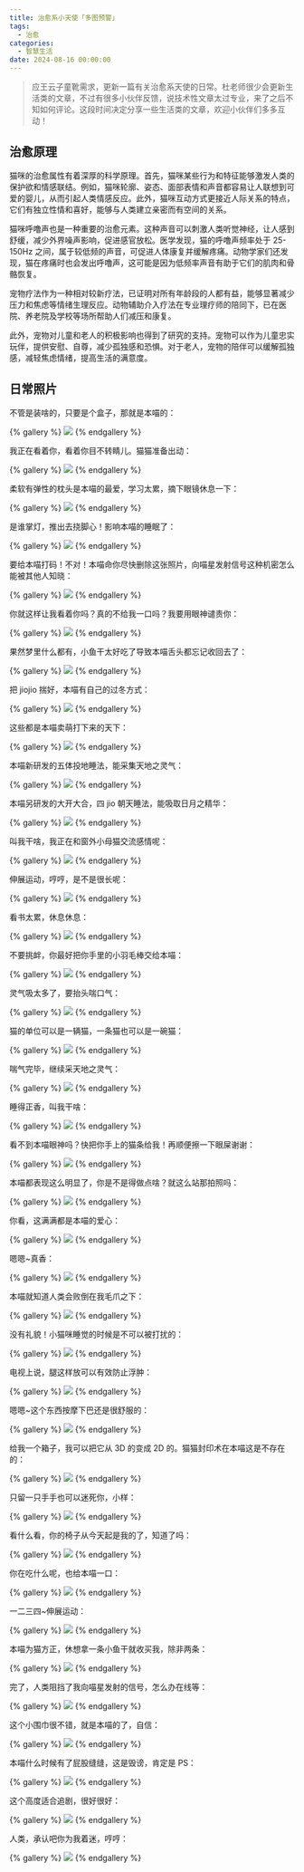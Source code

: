 ```yaml
---
title: 治愈系小天使「多图预警」
tags:
  - 治愈
categories:
  - 智慧生活
date: 2024-08-16 00:00:00
---
```


> 应王云子童靴需求，更新一篇有关治愈系天使的日常。杜老师很少会更新生活类的文章，不过有很多小伙伴反馈，说技术性文章太过专业，来了之后不知如何评论。这段时间决定分享一些生活类的文章，欢迎小伙伴们多多互动！

<!-- more -->

## 治愈原理

猫咪的治愈属性有着深厚的科学原理。首先，猫咪某些行为和特征能够激发人类的保护欲和情感联结。例如，猫咪轮廓、姿态、面部表情和声音都容易让人联想到可爱的婴儿，从而引起人类情感反应。此外，猫咪互动方式更接近人际关系的特点，它们有独立性情和喜好，能够与人类建立亲密而有空间的关系。

猫咪呼噜声也是一种重要的治愈元素。这种声音可以刺激人类听觉神经，让人感到舒缓，减少外界噪声影响，促进感官放松。医学发现，猫的呼噜声频率处于 25-150Hz 之间，属于较低频的声音，可促进人体康复并缓解疼痛。动物学家们还发现，猫在疼痛时也会发出呼噜声，这可能是因为低频率声音有助于它们的肌肉和骨骼恢复。

宠物疗法作为一种相对较新疗法，已证明对所有年龄段的人都有益，能够显著减少压力和焦虑等情绪生理反应。动物辅助介入疗法在专业理疗师的陪同下，已在医院、养老院及学校等场所帮助人们减压和康复。

此外，宠物对儿童和老人的积极影响也得到了研究的支持。宠物可以作为儿童忠实玩伴，提供安慰、自尊，减少孤独感和恐惧。对于老人，宠物的陪伴可以缓解孤独感，减轻焦虑情绪，提高生活的满意度。

## 日常照片

不管是装啥的，只要是个盒子，那就是本喵的：

{% gallery %}
![](https://cdn.dusays.com/2024/08/738-1.jpg)
{% endgallery %}

我正在看着你，看着你目不转睛儿。猫猫准备出动：

{% gallery %}
![](https://cdn.dusays.com/2024/08/738-2.jpg)
{% endgallery %}

柔软有弹性的枕头是本喵的最爱，学习太累，摘下眼镜休息一下：

{% gallery %}
![](https://cdn.dusays.com/2024/08/738-3.jpg)
{% endgallery %}

是谁掌灯，推出去挠脚心！影响本喵的睡眠了：

{% gallery %}
![](https://cdn.dusays.com/2024/08/738-4.jpg)
{% endgallery %}

要给本喵打码！不对！本喵命你尽快删除这张照片，向喵星发射信号这种机密怎么能被其他人知晓：

{% gallery %}
![](https://cdn.dusays.com/2024/08/738-5.jpg)
{% endgallery %}

你就这样让我看着你吗？真的不给我一口吗？我要用眼神谴责你：

{% gallery %}
![](https://cdn.dusays.com/2024/08/738-6.jpg)
{% endgallery %}

果然梦里什么都有，小鱼干太好吃了导致本喵舌头都忘记收回去了：

{% gallery %}
![](https://cdn.dusays.com/2024/08/738-7.jpg)
{% endgallery %}

把 jiojio 揣好，本喵有自己的过冬方式：

{% gallery %}
![](https://cdn.dusays.com/2024/08/738-8.jpg)
{% endgallery %}

这些都是本喵卖萌打下来的天下：

{% gallery %}
![](https://cdn.dusays.com/2024/08/738-9.jpg)
{% endgallery %}

本喵新研发的五体投地睡法，能采集天地之灵气：

{% gallery %}
![](https://cdn.dusays.com/2024/08/738-10.jpg)
{% endgallery %}

本喵另研发的大开大合，四 jio 朝天睡法，能吸取日月之精华：

{% gallery %}
![](https://cdn.dusays.com/2024/08/738-11.jpg)
{% endgallery %}

叫我干啥，我正在和窗外小母猫交流感情呢：

{% gallery %}
![](https://cdn.dusays.com/2024/08/738-12.jpg)
{% endgallery %}

伸展运动，哼哼，是不是很长呢：

{% gallery %}
![](https://cdn.dusays.com/2024/08/738-13.jpg)
{% endgallery %}

看书太累，休息休息：

{% gallery %}
![](https://cdn.dusays.com/2024/08/738-14.jpg)
{% endgallery %}

不要挑衅，你最好把你手里的小羽毛棒交给本喵：

{% gallery %}
![](https://cdn.dusays.com/2024/08/738-15.jpg)
{% endgallery %}

灵气吸太多了，要抬头喘口气：

{% gallery %}
![](https://cdn.dusays.com/2024/08/738-16.jpg)
{% endgallery %}

猫的单位可以是一辆猫，一条猫也可以是一碗猫：

{% gallery %}
![](https://cdn.dusays.com/2024/08/738-17.jpg)
{% endgallery %}

喘气完毕，继续采天地之灵气：

{% gallery %}
![](https://cdn.dusays.com/2024/08/738-18.jpg)
{% endgallery %}

睡得正香，叫我干啥：

{% gallery %}
![](https://cdn.dusays.com/2024/08/738-19.jpg)
{% endgallery %}

看不到本喵眼神吗？快把你手上的猫条给我！再顺便擦一下眼屎谢谢：

{% gallery %}
![](https://cdn.dusays.com/2024/08/738-20.jpg)
{% endgallery %}

本喵都表现这么明显了，你是不是得做点啥？就这么站那拍照吗：

{% gallery %}
![](https://cdn.dusays.com/2024/08/738-21.jpg)
{% endgallery %}

你看，这满满都是本喵的爱心：

{% gallery %}
![](https://cdn.dusays.com/2024/08/738-22.jpg)
{% endgallery %}

嗯嗯~真香：

{% gallery %}
![](https://cdn.dusays.com/2024/08/738-23.jpg)
{% endgallery %}

本喵就知道人类会败倒在我毛爪之下：

{% gallery %}
![](https://cdn.dusays.com/2024/08/738-24.jpg)
{% endgallery %}

没有礼貌！小猫咪睡觉的时候是不可以被打扰的：

{% gallery %}
![](https://cdn.dusays.com/2024/08/738-25.jpg)
{% endgallery %}

电视上说，腿这样放可以有效防止浮肿：

{% gallery %}
![](https://cdn.dusays.com/2024/08/738-26.jpg)
{% endgallery %}

嗯嗯~这个东西按摩下巴还是很舒服的：

{% gallery %}
![](https://cdn.dusays.com/2024/08/738-27.jpg)
{% endgallery %}

给我一个箱子，我可以把它从 3D 的变成 2D 的。猫猫封印术在本喵这是不存在的：

{% gallery %}
![](https://cdn.dusays.com/2024/08/738-28.jpg)
{% endgallery %}

只留一只手手也可以迷死你，小样：

{% gallery %}
![](https://cdn.dusays.com/2024/08/738-29.jpg)
{% endgallery %}

看什么看，你的椅子从今天起是我的了，知道了吗：

{% gallery %}
![](https://cdn.dusays.com/2024/08/738-30.jpg)
{% endgallery %}

你在吃什么呢，也给本喵一口：

{% gallery %}
![](https://cdn.dusays.com/2024/08/738-31.jpg)
{% endgallery %}

一二三四~伸展运动：

{% gallery %}
![](https://cdn.dusays.com/2024/08/738-32.jpg)
{% endgallery %}

本喵为猫方正，休想拿一条小鱼干就收买我，除非两条：

{% gallery %}
![](https://cdn.dusays.com/2024/08/738-33.jpg)
{% endgallery %}

完了，人类阻挡了我向喵星发射的信号，怎么办在线等：

{% gallery %}
![](https://cdn.dusays.com/2024/08/738-34.jpg)
{% endgallery %}

这个小围巾很不错，就是本喵的了，自信：

{% gallery %}
![](https://cdn.dusays.com/2024/08/738-35.jpg)
{% endgallery %}

本喵什么时候有了屁股缝缝，这是毁谤，肯定是 PS：

{% gallery %}
![](https://cdn.dusays.com/2024/08/738-36.jpg)
{% endgallery %}

这个高度适合追剧，很好很好：

{% gallery %}
![](https://cdn.dusays.com/2024/08/738-37.jpg)
{% endgallery %}

人类，承认吧你为我着迷，哼哼：

{% gallery %}
![](https://cdn.dusays.com/2024/08/738-38.jpg)
{% endgallery %}